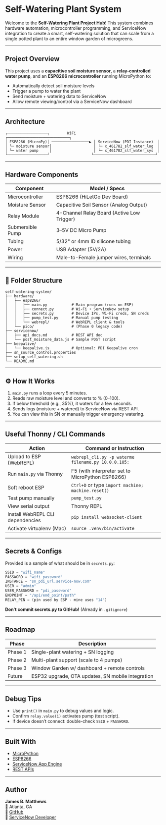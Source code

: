 # Self-Watering Plant System

Welcome to the **Self-Watering Plant Project Hub**! This system combines hardware automation, microcontroller programming, and ServiceNow integration to create a smart, self-watering solution that can scale from a single potted plant to an entire window garden of microgreens.

---

## Project Overview

This project uses a **capacitive soil moisture sensor**, a **relay-controlled water pump**, and an **ESP8266 microcontroller** running MicroPython to:

- Automatically detect soil moisture levels
- Trigger a pump to water the plant
- Send moisture + watering data to ServiceNow
- Allow remote viewing/control via a ServiceNow dashboard

---

## Architecture

```plaintext
┌──────────────────┐        WiFi         ┌────────────────────────────┐
│ ESP8266 (MicroPy)│ ─────────────────▶ │ ServiceNow (PDI Instance)  │
│ └─ moisture sensor│                   │ └─ x_461782_slf_water_log  │
│ └─ water pump     │                   │ └─ x_461782_slf_water_sys  │
└──────────────────┘                   └────────────────────────────┘
```

---

## Hardware Components

| Component            | Model / Specs                             |
|----------------------|--------------------------------------------|
| Microcontroller      | ESP8266 (HiLetGo Dev Board)                |
| Moisture Sensor      | Capacitive Soil Sensor (Analog Output)     |
| Relay Module         | 4-Channel Relay Board (Active Low Trigger) |
| Submersible Pump     | 3–5V DC Micro Pump                          |
| Tubing               | 5/32" or 4mm ID silicone tubing             |
| Power                | USB Adapter (5V/2A)                         |
| Wiring               | Male-to-Female jumper wires, terminals     |

---

## 📂 Folder Structure

```plaintext
self-watering-system/
├── hardware/
│   ├── esp8266/
│   │   ├── main.py           # Main program (runs on ESP)
│   │   ├── connect.py        # Wi-Fi + ServiceNow setup
│   │   ├── secrets.py        # Device IPs, Wi-Fi creds, SN creds
│   │   ├── pump_test.py      # Manual pump testing
│   │   └── webrepl/          # WebREPL client & tools
│   └── pico/                 # (Phase 0 legacy code)
├── servicenow/
│   ├── api_docs.md           # REST API doc
│   └── post_moisture_data.js # Sample POST script
├── keepalive/
│   └── keepalive.js          # Optional: PDI Keepalive cron
├── sn_source_control.properties
├── setup_self_watering.sh
└── README.md
```

---

## ⚙️ How It Works

1. `main.py` runs a loop every 5 minutes.
2. Reads raw moisture level and converts to % (0–100).
3. If below threshold (e.g., 35%), it waters for a few seconds.
4. Sends logs (moisture + watered) to ServiceNow via REST API.
5. You can view this in SN or manually trigger emergency watering.

---

## Useful Thonny / CLI Commands

| Action                            | Command or Instruction |
|----------------------------------|-------------------------|
| Upload to ESP (WebREPL)          | `webrepl_cli.py -p waterme filename.py 10.0.0.105:` |
| Run `main.py` via Thonny         | F5 (with interpreter set to MicroPython ESP8266) |
| Soft reboot ESP                  | `Ctrl+D` or type `import machine; machine.reset()` |
| Test pump manually               | `pump_test.py` |
| View serial output               | Thonny REPL |
| Install WebREPL CLI dependencies| `pip install websocket-client` |
| Activate virtualenv (Mac)       | `source .venv/bin/activate` |

---

## Secrets & Configs

Provided is a sample of what should be in `secrets.py`:

```python
SSID = "wifi_name"
PASSWORD = "wifi_password"
INSTANCE = "sn_pdi_url.service-now.com"
USER = "admin"
USER_PASSWORD = "pdi_password"
ENDPOINT = "/api/end_point/path"
RELAY_PIN = (pin used by ESP - mine uses "14")
```
**Don't commit secrets.py to GitHub!** (Already in `.gitignore`)

---

## Roadmap

| Phase | Description |
|-------|-------------|
| Phase 1 | Single-plant watering + SN logging |
| Phase 2 | Multi-plant support (scale to 4 pumps) |
| Phase 3 | Window Garden w/ dashboard + remote controls |
| Future | ESP32 upgrade, OTA updates, SN mobile integration |

---

## Debug Tips

- Use `print()` in `main.py` to debug values and logic.
- Confirm `relay.value(1)` activates pump (test script).
- If device doesn’t connect: double-check `SSID` + `PASSWORD`.

---

## Built With

- [MicroPython](https://micropython.org/)
- [ESP8266](https://www.espressif.com/en/products/socs/esp8266)
- [ServiceNow App Engine](https://developer.servicenow.com/)
- [REST APIs](https://developer.servicenow.com/dev.do#!/reference/api)

---

## Author

**James B. Matthews**  
📍 Atlanta, GA  
🔗 [GitHub](https://github.com/jamesbmatthews)  
💼 [ServiceNow Developer](https://developer.servicenow.com/)
